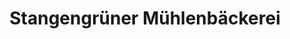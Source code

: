 ---
title: "Stangengrüner Mühlenbäckerei"
url: /gera/stangengruener-muehlenbaeckerei-berliner-strasse/
shop: Bäckerei
---